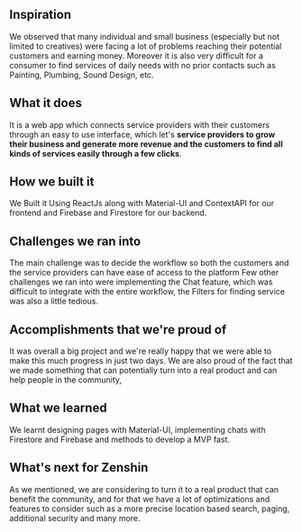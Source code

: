 ## Inspiration
We observed that many individual and small business (especially but not limited to creatives) were facing a lot of problems reaching their potential customers and  earning money.
Moreover it is also very difficult for a consumer to find services of daily needs with no prior contacts such as Painting, Plumbing, Sound Design, etc.
## What it does
It is a web app which connects service providers with their customers through an easy to use interface, which let's **service providers to grow their business and generate more revenue and the customers to find all kinds of services easily through a few clicks**.

## How we built it
We Built it Using ReactJs along with Material-UI and ContextAPI for our frontend and Firebase and Firestore for our backend.

## Challenges we ran into
The main challenge was to decide the workflow so both the customers and the service providers can have ease of access to the platform
Few other challenges we ran into were implementing the Chat feature, which was difficult to integrate with the entire workflow, the Filters for finding service was also a little tedious. 

## Accomplishments that we're proud of
It was overall a big project and we're really happy that we were able to make this much progress in just two days. We are also proud of the fact that we made something that can potentially turn into a real product and can help people in the community,

## What we learned
We learnt designing pages with Material-UI, implementing chats with Firestore and Firebase and methods to develop a MVP fast.

## What's next for Zenshin
As we mentioned, we are considering to turn it to a real product that can benefit the community, and for that we have a lot of optimizations and features to consider such as a more precise location based search, paging, additional security and many more.
